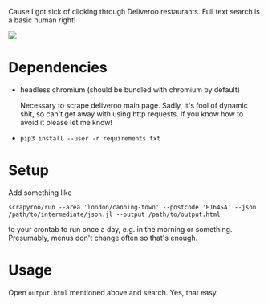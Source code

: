 Cause I got sick of clicking through Deliveroo restaurants. Full text search is a basic human right!

<img src="https://user-images.githubusercontent.com/291333/52899011-dd7c7c80-31dc-11e9-834d-668a5cc872f7.png"/>

# Dependencies

* headless chromium (should be bundled with chromium by default)
    
    Necessary to scrape deliveroo main page. Sadly, it's fool of dynamic shit, so can't get away with using http requests.
    If you know how to avoid it please let me know!

* `pip3 install --user -r requirements.txt`
    

# Setup

Add something like 

    scrapyroo/run --area 'london/canning-town' --postcode 'E164SA' --json /path/to/intermediate/json.jl --output /path/to/output.html
    
to your crontab to run once a day, e.g. in the morning or something. Presumably, menus don't change often so that's enough.

# Usage

Open `output.html` mentioned above and search. Yes, that easy.
